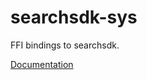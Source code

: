 # searchsdk-sys #
FFI bindings to searchsdk.

[Documentation](https://retep998.github.io/doc/searchsdk-sys/)
